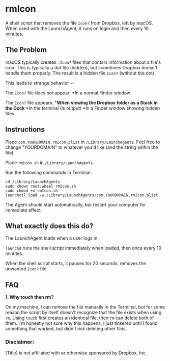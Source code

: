 # rmIcon
A shell script that removes the file `Icon?` from Dropbox, left by macOS. When used with the LaunchAgent, it runs on login  and then every 10 minutes. 


## The Problem

macOS typically creates `.Icon?` files that contain information about a file's icon. This is typically a dot file (hidden), but sometimes Dropbox doesn't handle them properly. The result is a hidden file `Icon?` (without the dot). 

This leads to strange behavior -- 

The `Icon?` file does not appear:
*In a normal Finder window

The `Icon?` file appears:
  *__When viewing the Dropbox folder as a Stack in the Dock__
  *In the terminal (ls output)
  *In a Finder window showing hidden files


## Instructions

Place `com.YOURDOMAIN.rmIcon.plist` in `/Library/LaunchAgents`. Feel free to change "YOURDOMAIN" to whatever you'd like (and the string within the file). 

Place `rmIcon.sh` in `/Library/LaunchAgents`. 

Run the following commands in Terminal:
```
cd /Library/LaunchAgents
sudo chown root:wheel rmIcon.sh
sudo chmod +x rmIcon.sh
launchctl load -w /Library/LaunchAgents/com.YOURDOMAIN.rmIcon.plist
```

The Agent should start automatically, but restart your computer for immediate effect. 


## What exactly does this do?

The LaunchAgent loads when a user logs in.

`launchd` runs the shell script immediately when loaded, then once every 10 minutes.

When the shell script starts, it pauses for 20 seconds, removes the unwanted `Icon?` file. 


## FAQ 

__1. Why touch then rm?__

  On my machine, I can remove the file manually in the Terminal, but for some reason the script by itself doesn't recognize that the file exists when using `rm`. Using `touch` first creates an identical file, then `rm` can delete both of them. I'm honestly not sure why this happens, I just tinkered until I found something that worked, but didn't risk deleting other files. 



### Disclaimer:

(Title) is not affiliated with or otherwise sponsored by Dropbox, Inc.
